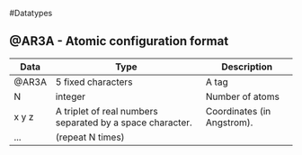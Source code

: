 #Datatypes


## @AR3A - Atomic configuration format

|Data|Type|Description |
|-----|-----|-----|
|@AR3A|5 fixed characters|A tag |
|N|integer|Number of atoms |
|x y z|A triplet of real numbers separated by a space character.|Coordinates (in Angstrom). |
|...|(repeat N times)| |






